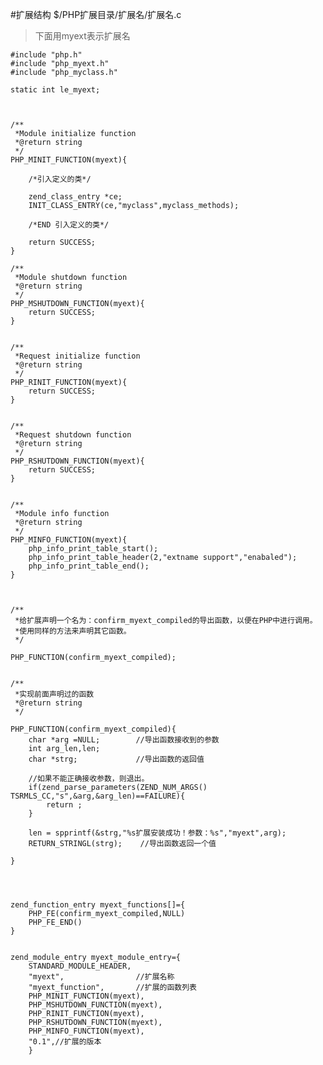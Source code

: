 #扩展结构
$/PHP扩展目录/扩展名/扩展名.c

>下面用myext表示扩展名	
	
	#include "php.h"
	#include "php_myext.h"
	#include "php_myclass.h"

	static int le_myext;
	
	
	
	/**
	 *Module initialize function
     *@return string
	 */	
	PHP_MINIT_FUNCTION(myext){
		
		/*引入定义的类*/
		
		zend_class_entry *ce;
		INIT_CLASS_ENTRY(ce,"myclass",myclass_methods);
		
		/*END 引入定义的类*/
		
		return SUCCESS;
	}

	/**
	 *Module shutdown function
     *@return string
	 */	
	PHP_MSHUTDOWN_FUNCTION(myext){
		return SUCCESS;
	}

	
	/**
	 *Request initialize function
     *@return string
	 */	
	PHP_RINIT_FUNCTION(myext){
		return SUCCESS;
	}

	
	/**
	 *Request shutdown function
     *@return string
	 */	
	PHP_RSHUTDOWN_FUNCTION(myext){
		return SUCCESS;
	}
	
	
	/**
	 *Module info function
     *@return string
	 */	
	PHP_MINFO_FUNCTION(myext){
		php_info_print_table_start();
		php_info_print_table_header(2,"extname support","enabaled");
		php_info_print_table_end();
	}


	
	/**
	 *给扩展声明一个名为：confirm_myext_compiled的导出函数，以便在PHP中进行调用。
     *使用同样的方法来声明其它函数。
	 */

	PHP_FUNCTION(confirm_myext_compiled);

	
	/**
	 *实现前面声明过的函数
     *@return string
	 */			

	PHP_FUNCTION(confirm_myext_compiled){
		char *arg =NULL;        //导出函数接收到的参数
		int arg_len,len;
		char *strg;             //导出函数的返回值
		
		//如果不能正确接收参数，则退出。
		if(zend_parse_parameters(ZEND_NUM_ARGS() TSRMLS_CC,"s",&arg,&arg_len)==FAILURE){
			return ;
		}
		
		len = spprintf(&strg,"%s扩展安装成功！参数：%s","myext",arg);
		RETURN_STRINGL(strg);    //导出函数返回一个值

	}




	zend_function_entry myext_functions[]={
		PHP_FE(confirm_myext_compiled,NULL)
		PHP_FE_END()
	}


	zend_module_entry myext_module_entry={
		STANDARD_MODULE_HEADER,
		"myext",		        //扩展名称
		"myext_function",       //扩展的函数列表
		PHP_MINIT_FUNCTION(myext),
		PHP_MSHUTDOWN_FUNCTION(myext),
		PHP_RINIT_FUNCTION(myext),
		PHP_RSHUTDOWN_FUNCTION(myext),
		PHP_MINFO_FUNCTION(myext),
		"0.1",//扩展的版本
		}